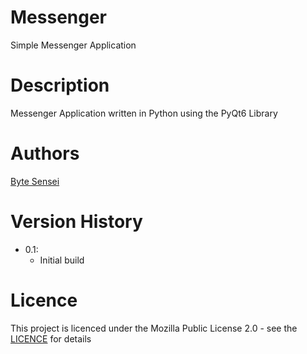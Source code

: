 # Messenger
Simple Messenger Application

# Description
Messenger Application written in Python using the PyQt6 Library

# Authors
[Byte Sensei](https://github.com/bytesenseidk)

# Version History
- 0.1:
  * Initial build
   
# Licence
This project is licenced under the Mozilla Public License 2.0 - see the [LICENCE](https://github.com/bytesenseidk/Messenger/blob/main/LICENCE) for details
